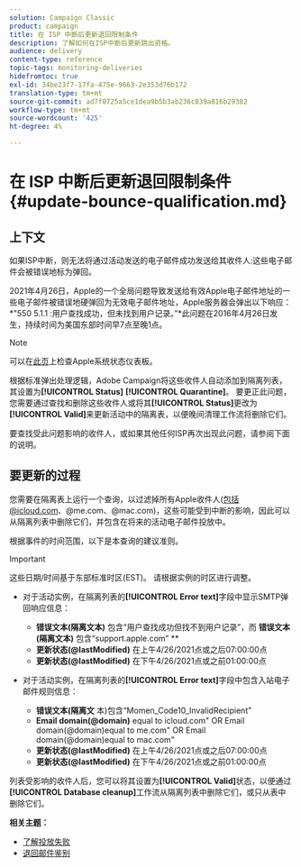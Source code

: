 ```yaml
---
solution: Campaign Classic
product: campaign
title: 在 ISP 中断后更新退回限制条件
description: 了解如何在ISP中断后更新跳出资格。
audience: delivery
content-type: reference
topic-tags: monitoring-deliveries
hidefromtoc: true
exl-id: 34be23f7-17fa-475e-9663-2e353d76b172
translation-type: tm+mt
source-git-commit: ad7f0725a5ce1dea9b5b3ab236c839a816b29382
workflow-type: tm+mt
source-wordcount: '425'
ht-degree: 4%

---
```


# 在 ISP 中断后更新退回限制条件 {#update-bounce-qualification.md}

## 上下文

如果ISP中断，则无法将通过活动发送的电子邮件成功发送给其收件人:这些电子邮件会被错误地标为弹回。

2021年4月26日，Apple的一个全局问题导致发送给有效Apple电子邮件地址的一些电子邮件被错误地硬弹回为无效电子邮件地址，Apple服务器会弹出以下响应：*&quot;550 5.1.1 <email address>:用户查找成功，但未找到用户记录。”*此问题在2016年4月26日发生，持续时间为美国东部时间早7点至晚1点。

>[!NOTE]
>
>可以在[此页](https://www.apple.com/support/systemstatus/)上检查Apple系统状态仪表板。

根据标准弹出处理逻辑，Adobe Campaign将这些收件人自动添加到隔离列表，其设置为&#x200B;**[!UICONTROL Status]** **[!UICONTROL Quarantine]**。 要更正此问题，您需要通过查找和删除这些收件人或将其&#x200B;**[!UICONTROL Status]**&#x200B;更改为&#x200B;**[!UICONTROL Valid]**&#x200B;来更新活动中的隔离表，以便晚间清理工作流将删除它们。

要查找受此问题影响的收件人，或如果其他任何ISP再次出现此问题，请参阅下面的说明。

## 要更新的过程

您需要在隔离表上运行一个查询，以过滤掉所有Apple收件人(包括@icloud.com、@me.com、@mac.com)，这些可能受到中断的影响，因此可以从隔离列表中删除它们，并包含在将来的活动电子邮件投放中。

根据事件的时间范围，以下是本查询的建议准则。

>[!IMPORTANT]
>
>这些日期/时间基于东部标准时区(EST)。 请根据实例的时区进行调整。

* 对于活动实例，在隔离列表的&#x200B;**[!UICONTROL Error text]**&#x200B;字段中显示SMTP弹回响应信息：

   * **错误文本(隔离文本)** 包含“用户查找成功但找不到用户记录”，而 **错误文本(隔离文本)** 包含“support.apple.com” **
   * **更新状态(@lastModified)** 在上午4/26/2021点或之后07:00:00点
   * **更新状态(@lastModified)** 在下午4/26/2021点或之前01:00:00点

* 对于活动实例，在隔离列表的&#x200B;**[!UICONTROL Error text]**&#x200B;字段中包含入站电子邮件规则信息：

   * **错误文本(隔离文** 本)包含“Momen_Code10_InvalidRecipient”
   * **Email domain(@domain)** equal to icloud.com&quot; OR Email domain(@domain)equal to me.com&quot; OR Email domain(@domain)equal to mac.com&quot;
   * **更新状态(@lastModified)** 在上午4/26/2021点或之后07:00:00点
   * **更新状态(@lastModified)** 在下午4/26/2021点或之前01:00:00点

列表受影响的收件人后，您可以将其设置为&#x200B;**[!UICONTROL Valid]**&#x200B;状态，以便通过&#x200B;**[!UICONTROL Database cleanup]**&#x200B;工作流从隔离列表中删除它们，或只从表中删除它们。

**相关主题：**
* [了解投放失败](../../delivery/using/understanding-delivery-failures.md)
* [退回邮件鉴别](../../delivery/using/understanding-delivery-failures.md#bounce-mail-qualification)
